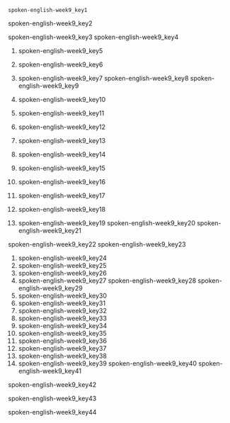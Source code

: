 ```ngMeta
spoken-english-week9_key1
```

spoken-english-week9_key2


spoken-english-week9_key3
spoken-english-week9_key4
1. spoken-english-week9_key5
2. spoken-english-week9_key6
3. spoken-english-week9_key7
spoken-english-week9_key8
spoken-english-week9_key9


1. spoken-english-week9_key10
2. spoken-english-week9_key11
3. spoken-english-week9_key12
4. spoken-english-week9_key13
5. spoken-english-week9_key14
6. spoken-english-week9_key15
7. spoken-english-week9_key16
8. spoken-english-week9_key17
9. spoken-english-week9_key18
10. spoken-english-week9_key19
spoken-english-week9_key20
spoken-english-week9_key21


spoken-english-week9_key22
spoken-english-week9_key23
1. spoken-english-week9_key24
2. spoken-english-week9_key25
3. spoken-english-week9_key26
4. spoken-english-week9_key27
spoken-english-week9_key28
spoken-english-week9_key29
1. spoken-english-week9_key30
2. spoken-english-week9_key31
3. spoken-english-week9_key32
4. spoken-english-week9_key33
5. spoken-english-week9_key34
6. spoken-english-week9_key35
7. spoken-english-week9_key36
8. spoken-english-week9_key37
9. spoken-english-week9_key38
10. spoken-english-week9_key39
spoken-english-week9_key40
spoken-english-week9_key41


spoken-english-week9_key42


spoken-english-week9_key43


spoken-english-week9_key44

